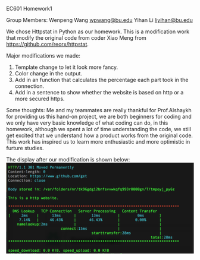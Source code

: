 EC601 Homework1

Group Members:
Wenpeng Wang        wpwang@bu.edu 
Yihan Li            liyihan@bu.edu

We chose Httpstat in Python as our homework. 
This is a modification work that modify the original code from coder Xiao Meng from https://github.com/reorx/httpstat.

Major modifications we made:
1. Template change to let it look more fancy.
2. Color change in the output.
3. Add in an function that calculates the percentage each part took in the connection.
4. Add in a sentence to show whether the website is based on http or a more secured https.

Some thoughts:
Me and my teammates are really thankful for Prof.Alshaykh for providing us this hand-on project, we are both beginners for coding and we only have very basic knowledge of what coding can do, in this homework, although we spent a lot of time understanding the code, we still get excited that we understand how a product works from the original code. This work has inspired us to learn more enthusiastic and more optimistic in furture studies. 

The display after our modification is shown below:
![alt tag](https://github.com/nelson-wpwang/Assignment-1/blob/master/Simple%20Example.png)

